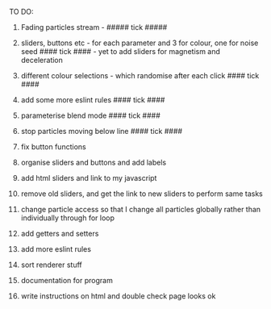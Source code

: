 TO DO:

1. Fading particles stream - ##### tick #####
2. sliders, buttons etc - for each parameter and 3 for colour, one for noise seed #### tick #### - yet to add sliders for magnetism and deceleration 
3. different colour selections - which randomise after each click   #### tick ####
4. add some more eslint rules   #### tick ####
5. parameterise blend mode      #### tick ####
6. stop particles moving below line #### tick ####
7. fix button functions
8. organise sliders and buttons and add labels





1. add html sliders and link to my javascript
2. remove old sliders, and get the link to new sliders to perform same tasks
3. change particle access so that I change all particles globally rather than individually through for loop
4. add getters and setters
5. add more eslint rules
6. sort renderer stuff
7. documentation for program
8. write instructions on html and double check page looks ok
